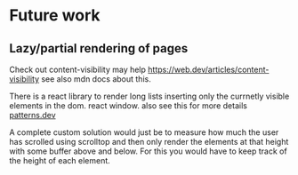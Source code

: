 # Future work

## Lazy/partial rendering of pages

Check out content-visibility may help https://web.dev/articles/content-visibility see also mdn docs about this.

There is a react library to render long lists inserting only the currnetly visible elements in the dom. react window. also see this for more details [patterns.dev](https://www.patterns.dev/vanilla/virtual-lists/)

A complete custom solution would just be to measure how much the user has scrolled using scrolltop and then only render the elements at that height with some buffer above and below.
For this you would have to keep track of the height of each element.
